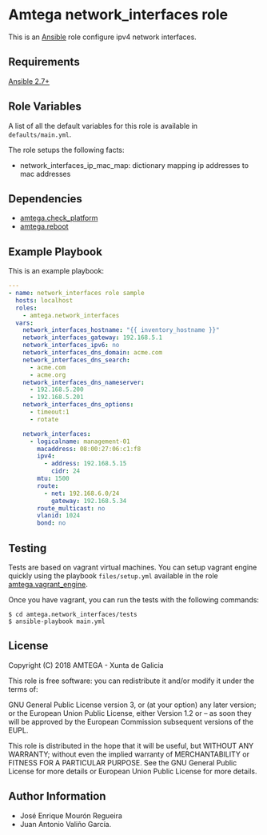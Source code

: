 # Amtega network_interfaces role

This is an [Ansible](http://www.ansible.com) role configure ipv4 network interfaces.

## Requirements

[Ansible 2.7+](http://docs.ansible.com/ansible/latest/intro_installation.html)

## Role Variables

A list of all the default variables for this role is available in `defaults/main.yml`.

The role setups the following facts:

- network_interfaces_ip_mac_map: dictionary mapping ip addresses to mac addresses

## Dependencies

- [amtega.check_platform](https://galaxy.ansible.com/amtega/check_platform)
- [amtega.reboot](https://galaxy.ansible.com/amtega/reboot)

## Example Playbook

This is an example playbook:

``` yaml
---
- name: network_interfaces role sample
  hosts: localhost
  roles:  
    - amtega.network_interfaces
  vars:
    network_interfaces_hostname: "{{ inventory_hostname }}"
    network_interfaces_gateway: 192.168.5.1
    network_interfaces_ipv6: no
    network_interfaces_dns_domain: acme.com
    network_interfaces_dns_search:
      - acme.com
      - acme.org
    network_interfaces_dns_nameserver:
      - 192.168.5.200
      - 192.168.5.201
    network_interfaces_dns_options:
      - timeout:1
      - rotate

    network_interfaces:
      - logicalname: management-01
        macaddress: 08:00:27:06:c1:f8
        ipv4:
          - address: 192.168.5.15
            cidr: 24
        mtu: 1500
        route:
          - net: 192.168.6.0/24
            gateway: 192.168.5.34
        route_multicast: no
        vlanid: 1024
        bond: no      
```

## Testing

Tests are based on vagrant virtual machines. You can setup vagrant engine quickly using the playbook `files/setup.yml` available in the role [amtega.vagrant_engine](https://galaxy.ansible.com/amtega/vagrant_engine).

Once you have vagrant, you can run the tests with the following commands:

```shell
$ cd amtega.network_interfaces/tests
$ ansible-playbook main.yml
```

## License

Copyright (C) 2018 AMTEGA - Xunta de Galicia

This role is free software: you can redistribute it and/or modify it under the terms of:

GNU General Public License version 3, or (at your option) any later version; or the European Union Public License, either Version 1.2 or – as soon they will be approved by the European Commission ­subsequent versions of the EUPL.

This role is distributed in the hope that it will be useful, but WITHOUT ANY WARRANTY; without even the implied warranty of MERCHANTABILITY or FITNESS FOR A PARTICULAR PURPOSE.  See the GNU General Public License for more details or European Union Public License for more details.

## Author Information

- José Enrique Mourón Regueira
- Juan Antonio Valiño García.
